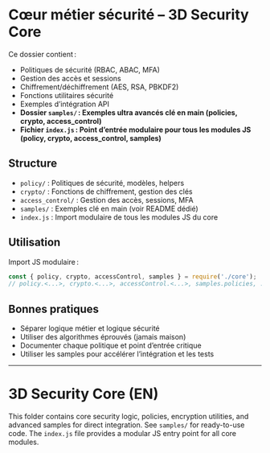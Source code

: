# Cœur métier sécurité – 3D Security Core

Ce dossier contient :
- Politiques de sécurité (RBAC, ABAC, MFA)
- Gestion des accès et sessions
- Chiffrement/déchiffrement (AES, RSA, PBKDF2)
- Fonctions utilitaires sécurité
- Exemples d’intégration API
- **Dossier `samples/` : Exemples ultra avancés clé en main (policies, crypto, access_control)**
- **Fichier `index.js` : Point d’entrée modulaire pour tous les modules JS (policy, crypto, access_control, samples)**

## Structure
- `policy/` : Politiques de sécurité, modèles, helpers
- `crypto/` : Fonctions de chiffrement, gestion des clés
- `access_control/` : Gestion des accès, sessions, MFA
- `samples/` : Exemples clé en main (voir README dédié)
- `index.js` : Import modulaire de tous les modules JS du core

## Utilisation

Import JS modulaire :
```js
const { policy, crypto, accessControl, samples } = require('./core');
// policy.<...>, crypto.<...>, accessControl.<...>, samples.policies, ...
```

## Bonnes pratiques
- Séparer logique métier et logique sécurité
- Utiliser des algorithmes éprouvés (jamais maison)
- Documenter chaque politique et point d’entrée critique
- Utiliser les samples pour accélérer l’intégration et les tests

---

# 3D Security Core (EN)

This folder contains core security logic, policies, encryption utilities, and advanced samples for direct integration. See `samples/` for ready-to-use code. The `index.js` file provides a modular JS entry point for all core modules.
